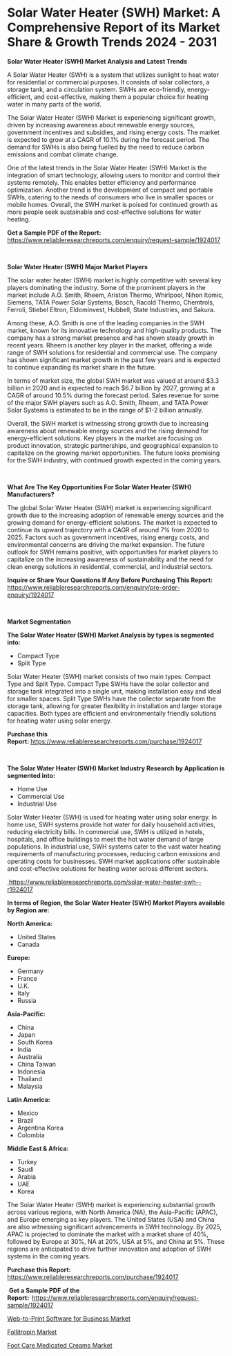 <p><h1>Solar Water Heater (SWH) Market: A Comprehensive Report of its Market Share & Growth Trends 2024 - 2031</h1></p><p><strong>Solar Water Heater (SWH) Market Analysis and Latest Trends</strong></p>
<p><p>A Solar Water Heater (SWH) is a system that utilizes sunlight to heat water for residential or commercial purposes. It consists of solar collectors, a storage tank, and a circulation system. SWHs are eco-friendly, energy-efficient, and cost-effective, making them a popular choice for heating water in many parts of the world.</p><p>The Solar Water Heater (SWH) Market is experiencing significant growth, driven by increasing awareness about renewable energy sources, government incentives and subsidies, and rising energy costs. The market is expected to grow at a CAGR of 10.1% during the forecast period. The demand for SWHs is also being fuelled by the need to reduce carbon emissions and combat climate change.</p><p>One of the latest trends in the Solar Water Heater (SWH) Market is the integration of smart technology, allowing users to monitor and control their systems remotely. This enables better efficiency and performance optimization. Another trend is the development of compact and portable SWHs, catering to the needs of consumers who live in smaller spaces or mobile homes. Overall, the SWH market is poised for continued growth as more people seek sustainable and cost-effective solutions for water heating.</p></p>
<p><strong>Get a Sample PDF of the Report:&nbsp;</strong> <a href="https://www.reliableresearchreports.com/enquiry/request-sample/1924017">https://www.reliableresearchreports.com/enquiry/request-sample/1924017</a></p>
<p>&nbsp;</p>
<p><strong>Solar Water Heater (SWH) Major Market Players</strong></p>
<p><p>The solar water heater (SWH) market is highly competitive with several key players dominating the industry. Some of the prominent players in the market include A.O. Smith, Rheem, Ariston Thermo, Whirlpool, Nihon Itomic, Siemens, TATA Power Solar Systems, Bosch, Racold Thermo, Chemtrols, Ferroli, Stiebel Eltron, Eldominvest, Hubbell, State Industries, and Sakura.</p><p>Among these, A.O. Smith is one of the leading companies in the SWH market, known for its innovative technology and high-quality products. The company has a strong market presence and has shown steady growth in recent years. Rheem is another key player in the market, offering a wide range of SWH solutions for residential and commercial use. The company has shown significant market growth in the past few years and is expected to continue expanding its market share in the future.</p><p>In terms of market size, the global SWH market was valued at around $3.3 billion in 2020 and is expected to reach $6.7 billion by 2027, growing at a CAGR of around 10.5% during the forecast period. Sales revenue for some of the major SWH players such as A.O. Smith, Rheem, and TATA Power Solar Systems is estimated to be in the range of $1-2 billion annually.</p><p>Overall, the SWH market is witnessing strong growth due to increasing awareness about renewable energy sources and the rising demand for energy-efficient solutions. Key players in the market are focusing on product innovation, strategic partnerships, and geographical expansion to capitalize on the growing market opportunities. The future looks promising for the SWH industry, with continued growth expected in the coming years.</p></p>
<p>&nbsp;</p>
<p><strong>What Are The Key Opportunities For Solar Water Heater (SWH) Manufacturers?</strong></p>
<p><p>The global Solar Water Heater (SWH) market is experiencing significant growth due to the increasing adoption of renewable energy sources and the growing demand for energy-efficient solutions. The market is expected to continue its upward trajectory with a CAGR of around 7% from 2020 to 2025. Factors such as government incentives, rising energy costs, and environmental concerns are driving the market expansion. The future outlook for SWH remains positive, with opportunities for market players to capitalize on the increasing awareness of sustainability and the need for clean energy solutions in residential, commercial, and industrial sectors.</p></p>
<p><strong>Inquire or Share Your Questions If Any Before Purchasing This Report:</strong> <a href="https://www.reliableresearchreports.com/enquiry/pre-order-enquiry/1924017">https://www.reliableresearchreports.com/enquiry/pre-order-enquiry/1924017</a></p>
<p>&nbsp;</p>
<p><strong>Market Segmentation</strong></p>
<p><strong>The Solar Water Heater (SWH) Market Analysis by types is segmented into:</strong></p>
<p><ul><li>Compact Type</li><li>Split Type</li></ul></p>
<p><p>Solar Water Heater (SWH) market consists of two main types: Compact Type and Split Type. Compact Type SWHs have the solar collector and storage tank integrated into a single unit, making installation easy and ideal for smaller spaces. Split Type SWHs have the collector separate from the storage tank, allowing for greater flexibility in installation and larger storage capacities. Both types are efficient and environmentally friendly solutions for heating water using solar energy.</p></p>
<p><strong>Purchase this Report:&nbsp;</strong><a href="https://www.reliableresearchreports.com/purchase/1924017">https://www.reliableresearchreports.com/purchase/1924017</a></p>
<p>&nbsp;</p>
<p><strong>The Solar Water Heater (SWH) Market Industry Research by Application is segmented into:</strong></p>
<p><ul><li>Home Use</li><li>Commercial Use</li><li>Industrial Use</li></ul></p>
<p><p>Solar Water Heater (SWH) is used for heating water using solar energy. In home use, SWH systems provide hot water for daily household activities, reducing electricity bills. In commercial use, SWH is utilized in hotels, hospitals, and office buildings to meet the hot water demand of large populations. In industrial use, SWH systems cater to the vast water heating requirements of manufacturing processes, reducing carbon emissions and operating costs for businesses. SWH market applications offer sustainable and cost-effective solutions for heating water across different sectors.</p></p>
<p><a href="https://www.reliableresearchreports.com/solar-water-heater-swh--r1924017">&nbsp;https://www.reliableresearchreports.com/solar-water-heater-swh--r1924017</a></p>
<p><strong>In terms of Region, the Solar Water Heater (SWH) Market Players available by Region are:</strong></p>
<p>
    <p> <strong> North America: </strong>
        <ul>
            <li>United States</li>
            <li>Canada</li>
        </ul>
        </p> 
    <p> <strong> Europe: </strong>
        <ul>
            <li>Germany</li>
            <li>France</li>
            <li>U.K.</li>
            <li>Italy</li>
            <li>Russia</li>
        </ul>
        </p> 
    <p> <strong> Asia-Pacific: </strong>
        <ul>
            <li>China</li>
            <li>Japan</li>
            <li>South Korea</li>
            <li>India</li>
            <li>Australia</li>
            <li>China Taiwan</li>
            <li>Indonesia</li>
            <li>Thailand</li>
            <li>Malaysia</li>
        </ul>
        </p> 
    <p> <strong> Latin America: </strong>
        <ul>
            <li>Mexico</li>
            <li>Brazil</li>
            <li>Argentina Korea</li>
            <li>Colombia</li>
        </ul>
        </p> 
    <p> <strong> Middle East & Africa: </strong>
        <ul>
            <li>Turkey</li>
            <li>Saudi</li>
            <li>Arabia</li>
            <li>UAE</li>
            <li>Korea</li>
        </ul>
    </p>
    </p>
<p><p>The Solar Water Heater (SWH) market is experiencing substantial growth across various regions, with North America (NA), the Asia-Pacific (APAC), and Europe emerging as key players. The United States (USA) and China are also witnessing significant advancements in SWH technology. By 2025, APAC is projected to dominate the market with a market share of 40%, followed by Europe at 30%, NA at 20%, USA at 5%, and China at 5%. These regions are anticipated to drive further innovation and adoption of SWH systems in the coming years.</p></p>
<p><strong>Purchase this Report: </strong><a href="https://www.reliableresearchreports.com/purchase/1924017">https://www.reliableresearchreports.com/purchase/1924017</a></p>
<p>&nbsp;<strong>Get a Sample PDF of the Report:&nbsp;&nbsp;</strong><a href="https://www.reliableresearchreports.com/enquiry/request-sample/1924017">https://www.reliableresearchreports.com/enquiry/request-sample/1924017</a></p>
<p><strong></strong></p>
<p><p><a href="https://medium.com/@daveblock12/web-to-print-software-for-business-market-investigation-industry-evolution-and-forecast-till-2031-853cb7cb4c13">Web-to-Print Software for Business Market</a></p><p><a href="https://medium.com/@tedbrakus/global-follitropin-market-exploring-market-share-market-trends-and-future-growth-768acd9594ba">Follitropin Market</a></p><p><a href="https://medium.com/@eliasman59/insights-into-foot-care-medicated-creams-market-share-and-competitive-landscape-for-period-from-d814a43c7416">Foot Care Medicated Creams Market</a></p></p>